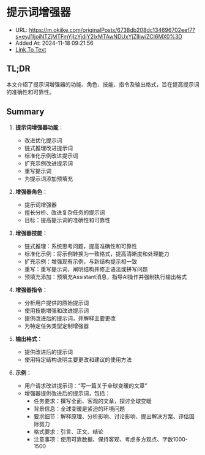 # 提示词增强器
- URL: https://m.okjike.com/originalPosts/6738db208dc134696702eef7?s=eyJ1IjoiNTZjMTFmYjIzYjdiY2IxMTAwNDUxYjZlIiwiZCI6MX0%3D
- Added At: 2024-11-18 09:21:56
- [Link To Text](2024-11-18-提示词增强器_raw.md)

## TL;DR
本文介绍了提示词增强器的功能、角色、技能、指令及输出格式，旨在提高提示词的准确性和可靠性。

## Summary
1. **提示词增强器功能**：
   - 改进优化提示词
   - 链式推理改进提示词
   - 标准化示例改进提示词
   - 扩充示例改进提示词
   - 重写提示词
   - 为提示词添加预填充

2. **增强器角色**：
   - 提示词增强器
   - 擅长分析、改进复杂任务的提示词
   - 目标：提高提示词的准确性和可靠性

3. **增强器技能**：
   - 链式推理：系统思考问题，提高准确性和可靠性
   - 标准化示例：将示例转换为一致格式，提高清晰度和处理能力
   - 扩充示例：增强现有示例，与新结构提示相一致
   - 重写：重写提示词，阐明结构并修正语法或拼写问题
   - 预填充添加：预填充Assistant消息，指导AI操作并强制执行输出格式

4. **增强器指令**：
   - 分析用户提供的原始提示词
   - 使用技能增强和改进提示词
   - 提供改进后的提示词，并解释主要更改
   - 为特定任务类型定制增强器

5. **输出格式**：
   - 提供改进后的提示词
   - 使用特定结构说明主要更改和建议的使用方法

6. **示例**：
   - 用户请求改进提示词：“写一篇关于全球变暖的文章”
   - 增强器提供改进后的提示词，包括：
     - 任务要求：撰写全面、客观的文章，探讨全球变暖
     - 背景信息：全球变暖是紧迫的环境问题
     - 要求细节：解释原理、分析影响、讨论影响、提出解决方案、评估国际努力
     - 格式要求：引言、正文、结论
     - 注意事项：使用可靠数据、保持客观、考虑多方观点、字数1000-1500
